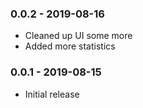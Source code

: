 ### 0.0.2 - 2019-08-16
* Cleaned up UI some more
* Added more statistics

### 0.0.1 - 2019-08-15
* Initial release
